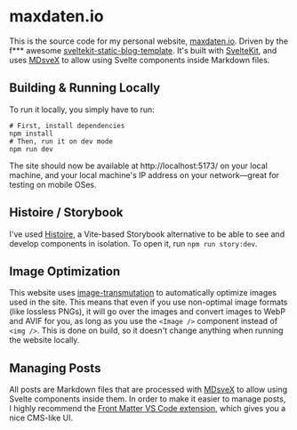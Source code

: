 # maxdaten.io

This is the source code for my personal website, [maxdaten.io](https://maxdaten.io). Driven by the
f\*\*\* awesome
[sveltekit-static-blog-template](https://github.com/matfantinel/sveltekit-static-blog-template).
It's built with [SvelteKit](https://kit.svelte.dev), and uses [MDsveX](https://mdsvex.pngwn.io/) to
allow using Svelte components inside Markdown files.

## Building & Running Locally

To run it locally, you simply have to run:

```shell
# First, install dependencies
npm install
# Then, run it on dev mode
npm run dev
```

The site should now be available at http://localhost:5173/ on your local machine, and your local
machine's IP address on your network—great for testing on mobile OSes.

## Histoire / Storybook

I've used [Histoire](https://histoire.dev), a Vite-based Storybook alternative to be able to see and
develop components in isolation. To open it, run `npm run story:dev`.

## Image Optimization

This website uses [image-transmutation](https://github.com/matfantinel/image-transmutation) to
automatically optimize images used in the site. This means that even if you use non-optimal image
formats (like lossless PNGs), it will go over the images and convert images to WebP and AVIF for
you, as long as you use the `<Image />` component instead of `<img />`. This is done on build, so it
doesn't change anything when running the website locally.

## Managing Posts

All posts are Markdown files that are processed with [MDsveX](https://mdsvex.pngwn.io/) to allow
using Svelte components inside them. In order to make it easier to manage posts, I highly recommend
the [Front Matter VS Code extension](https://frontmatter.codes/), which gives you a nice CMS-like
UI.
